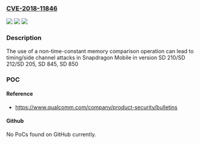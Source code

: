 ### [CVE-2018-11846](https://cve.mitre.org/cgi-bin/cvename.cgi?name=CVE-2018-11846)
![](https://img.shields.io/static/v1?label=Product&message=Snapdragon%20Mobile&color=blue)
![](https://img.shields.io/static/v1?label=Version&message=n%2Fa&color=blue)
![](https://img.shields.io/static/v1?label=Vulnerability&message=Information%20Exposure%20in%20Storage&color=brighgreen)

### Description

The use of a non-time-constant memory comparison operation can lead to timing/side channel attacks in Snapdragon Mobile in version SD 210/SD 212/SD 205, SD 845, SD 850

### POC

#### Reference
- https://www.qualcomm.com/company/product-security/bulletins

#### Github
No PoCs found on GitHub currently.

